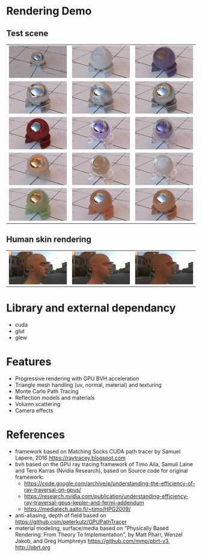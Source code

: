 # Rendering Demo
## Test scene
<table> <tr>
    <td> <img src="renderingResult/specularReflection.PNG" alt="Drawing" style="width: 200px;"/> </td>
    <td> <img src="renderingResult/lambertian.PNG" alt="Drawing" style="width: 200px;"/> </td>
    <td> <img src="renderingResult/plastic.PNG" alt="Drawing" style="width: 200px;"/> </td>
</tr> <tr>
    <td> <img src="renderingResult/microfacetReflection.PNG" alt="Drawing" style="width: 200px;"/> </td>
    <td> <img src="renderingResult/microfacetAnisotropic01.PNG" alt="Drawing" style="width: 200px;"/> </td>
    <td> <img src="renderingResult/microfacetAnisotropic02.PNG" alt="Drawing" style="width: 200px;"/> </td>
</tr> <tr>
    <td> <img src="renderingResult/fresnelBlend.PNG" alt="Drawing" style="width: 200px;"/> </td>
    <td> <img src="renderingResult/specularGlass.PNG" alt="Drawing" style="width: 200px;"/> </td>
    <td> <img src="renderingResult/roughGlass.PNG" alt="Drawing" style="width: 200px;"/> </td>
</tr> <tr>
    <td> <img src="renderingResult/mediumSmoke.PNG" alt="Drawing" style="width: 200px;"/> </td>
    <td> <img src="renderingResult/mediumTea.PNG" alt="Drawing" style="width: 200px;"/> </td>
    <td> <img src="renderingResult/mediumMilk.PNG" alt="Drawing" style="width: 200px;"/> </td>
</tr> <tr>
    <td> <img src="renderingResult/mediumJade.PNG" alt="Drawing" style="width: 200px;"/> </td>
    <td> <img src="renderingResult/bssrdf50.PNG" alt="Drawing" style="width: 200px;"/> </td>
    <td> <img src="renderingResult/bssrdf800.PNG" alt="Drawing" style="width: 200px;"/> </td>
</tr></table>

## Human skin rendering
<table> <tr>
    <td> <img src="renderingResult/head01.PNG" alt="Drawing" style="width: 200px;"/> </td>
    <td> <img src="renderingResult/head02.PNG" alt="Drawing" style="width: 200px;"/> </td>
    <td> <img src="renderingResult/head03.PNG" alt="Drawing" style="width: 200px;"/> </td>
</tr></table>

# Library and external dependancy
- cuda
- glut
- glew

# Features
- Progressive rendering with GPU BVH acceleration
- Triangle mesh handling (uv, normal, material) and texturing
- Monte Carlo Path Tracing
- Reflection models and materials
- Volumn scattering
- Camera effects

# References
- framework based on Matching Socks CUDA path tracer by Samuel Lapere, 2016 https://raytracey.blogspot.com
- bvh based on the GPU ray tracing framework of Timo Aila, Samuli Laine and Tero Karras (Nvidia Research), based on Source code for original framework: 
    - https://code.google.com/archive/p/understanding-the-efficiency-of-ray-traversal-on-gpus/
    - https://research.nvidia.com/publication/understanding-efficiency-ray-traversal-gpus-kepler-and-fermi-addendum
    - https://mediatech.aalto.fi/~timo/HPG2009/
- anti-aliasing, depth of field based on https://github.com/peterkutz/GPUPathTracer
- material modeling, surface/media based on "Physically Based Rendering: From Theory To Implementation", by Matt Pharr, Wenzel Jakob, and Greg Humphreys https://github.com/mmp/pbrt-v3, http://pbrt.org




